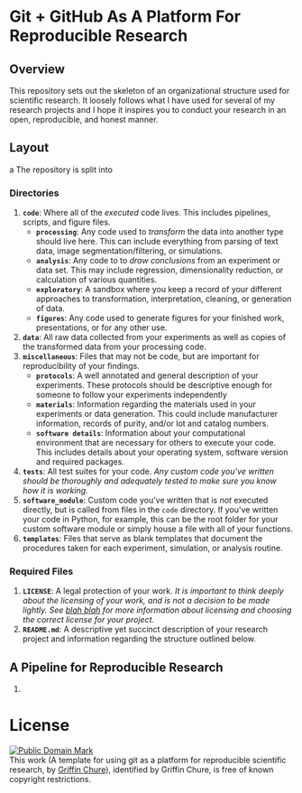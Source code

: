 # Git + GitHub As A Platform For Reproducible Research 
## Overview
This repository sets out the skeleton of an organizational structure used for scientific research. It loosely follows what I have used for several of my research projects and I hope it inspires you to conduct your research in an open, reproducible, and honest manner.

## Layout
a
The repository is split into 

### Directories
1. **`code`**:  Where all of the *executed* code lives. This includes pipelines, scripts, and figure files. 
    + **`processing`**: Any code used to *transform* the data into another type should live here. This can include everything from parsing of text data, image segmentation/filtering, or simulations.
    + **`analysis`**: Any code to to *draw conclusions* from an experiment or data set. This may include regression, dimensionality reduction, or calculation of various quantities.
    + **`exploratory`**: A sandbox where you keep a record of your different approaches to transformation, interpretation, cleaning, or generation of data.
    + **`figures`**: Any code used to generate figures for your finished work, presentations, or for any other use.
2. **`data`**: All raw data collected from your experiments as well as copies of the transformed data from your processing code. 
3. **`miscellaneous`**: Files that may not be code, but are important for reproducibility of your findings.
    + **`protocols`**: A well annotated and general description of your experiments. These protocols should be descriptive enough for someone to follow your experiments independently 
    + **`materials`**: Information regarding the materials used in your experiments or data generation. This could include manufacturer information, records of purity, and/or lot and catalog numbers.
    + **`software details`**: Information about your computational environment that are necessary for others to execute your code. This includes details about your operating system, software version and required packages.
5. **`tests`**: All test suites for your code. *Any custom code you've written should be thoroughly and adequately tested to make sure you know how it is working.*
6. **`software_module`**: Custom code you've written that is *not* executed directly, but is called from files in the `code` directory. If you've written your code in Python, for example, this can be the root folder for your custom software module or simply house a file with all of your functions. 
7. **`templates`**: Files that serve as blank templates that document the procedures taken for each experiment, simulation, or analysis routine. 


### Required Files

1. **`LICENSE`**: A legal protection of your work. *It is important to think deeply about the licensing of your work, and is not a decision to be made lightly. See [blah blah]() for more information about licensing and choosing the correct license for your project.*
2. **`README.md`**: A descriptive yet succinct description of your research project and information regarding the structure outlined below.

## A Pipeline for Reproducible Research 
1. 

# License
<p xmlns:dct="http://purl.org/dc/terms/">
<a rel="license" href="http://creativecommons.org/publicdomain/mark/1.0/">
<img src="http://i.creativecommons.org/p/mark/1.0/88x31.png"
     style="border-style: none;" alt="Public Domain Mark" />
</a>
<br />
This work (<span property="dct:title">A template for using git as a platform for reproducible scientific research</span>, by <a href="github.com/gchure/reproducible_research" rel="dct:creator"><span property="dct:title">Griffin Chure</span></a>), identified by <span resource="[_:publisher]" rel="dct:publisher"><span property="dct:title">Griffin Chure</span></span>, is free of known copyright restrictions.
</p>